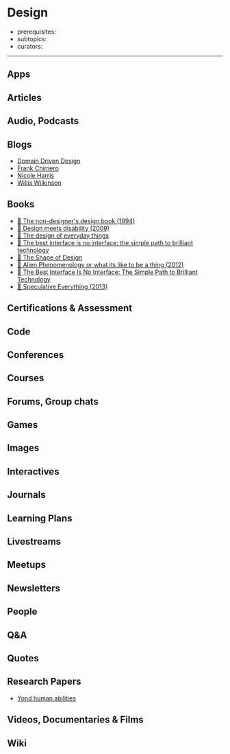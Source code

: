 # Design

- prerequisites:
- subtopics:
- curators:

------

## Apps

## Articles

## Audio, Podcasts

## Blogs
- [Domain Driven Design](http://dddweekly.com/)
- [Frank Chimero](https://frankchimero.com/blog/)
- [Nicole Harris](http://whoisnicoleharris.com/#writing)
- [Willis Wilkinson](http://williamwilkinson.com/)

## Books
- [📕 The non-designer's design book (1994)](http://www.goodreads.com/book/show/41597.The_Non_Designer_s_Design_Book)
- [📕 Design meets disability (2009)](http://www.goodreads.com/book/show/5982641-design-meets-disability)
- [📕 The design of everyday things](http://www.goodreads.com/book/show/840.The_Design_of_Everyday_Things)
- [📕 The best interface is no interface: the simple path to brilliant technology](http://www.goodreads.com/book/show/22758923-the-best-interface-is-no-interface)
- [📖 The Shape of Design](https://shapeofdesignbook.com)
- [📕 Alien Phenomenology or what its like to be a thing (2012)](https://www.amazon.com/Alien-Phenomenology-What-Thing-Posthumanities/dp/0816678987)
- [📕 The Best Interface Is No Interface: The Simple Path to Brilliant Technology](http://www.nointerface.com/book/)
- [📕 Speculative Everything (2013)](https://www.amazon.com/Speculative-Everything-Design-Fiction-Dreaming/dp/0262019841)

## Certifications & Assessment

## Code

## Conferences

## Courses

## Forums, Group chats

## Games

## Images

## Interactives

## Journals

## Learning Plans

## Livestreams

## Meetups

## Newsletters

## People

## Q&A

## Quotes

## Research Papers

- [Yond human abilities](https://dreamsongs.com/Files/DesignBeyondHumanAbilitiesSimp.pdf)

## Videos, Documentaries & Films

## Wiki
